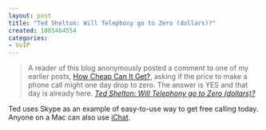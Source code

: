 ```yaml
--- 
layout: post
title: "Ted Shelton: Will Telephony go to Zero (dollars)?"
created: 1085464554
categories: 
- VoIP
---
```

<blockquote>A reader of this blog anonymously posted a comment to one of my earlier posts, <a href="http://tedshelton.blogspot.com/2004/05/how-cheap-can-it-get.html">How Cheap Can It Get?</a>, asking if the price to make a phone call might one day drop to zero.  The answer is YES and that day is already here.
<cite><a href="http://tedshelton.blogspot.com/2004/05/will-telephony-go-to-zero-dollars.html">Ted Shelton: Will Telephony go to Zero (dollars)?</a></cite></blockquote>

<p>Ted uses Skype as an example of easy-to-use way to get free calling today. Anyone on a Mac can also use <a href="http://www.apple.com/ichat">iChat</a>.</p>
